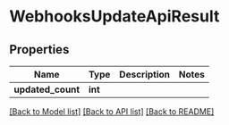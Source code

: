 # WebhooksUpdateApiResult


## Properties
Name | Type | Description | Notes
------------ | ------------- | ------------- | -------------
**updated_count** | **int** |  | 

[[Back to Model list]](../README.md#documentation-for-models) [[Back to API list]](../README.md#documentation-for-api-endpoints) [[Back to README]](../README.md)


